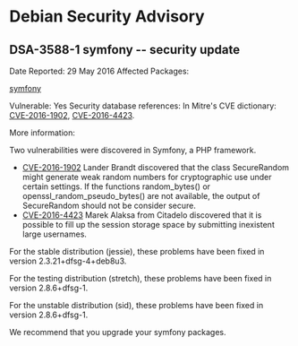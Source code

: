
Debian Security Advisory
========================


DSA-3588-1 symfony -- security update
-------------------------------------



Date Reported:
29 May 2016
Affected Packages:

[symfony](https://packages.debian.org/src:symfony)

Vulnerable:
Yes
Security database references:
In Mitre's CVE dictionary: [CVE-2016-1902](https://security-tracker.debian.org/tracker/CVE-2016-1902), [CVE-2016-4423](https://security-tracker.debian.org/tracker/CVE-2016-4423).  

More information:

Two vulnerabilities were discovered in Symfony, a PHP framework.


* [CVE-2016-1902](https://security-tracker.debian.org/tracker/CVE-2016-1902)
Lander Brandt discovered that the class SecureRandom might generate
 weak random numbers for cryptographic use under certain settings. If
 the functions random\_bytes() or openssl\_random\_pseudo\_bytes() are not
 available, the output of SecureRandom should not be consider secure.
* [CVE-2016-4423](https://security-tracker.debian.org/tracker/CVE-2016-4423)
Marek Alaksa from Citadelo discovered that it is possible to fill up
 the session storage space by submitting inexistent large usernames.


For the stable distribution (jessie), these problems have been fixed in
version 2.3.21+dfsg-4+deb8u3.


For the testing distribution (stretch), these problems have been fixed
in version 2.8.6+dfsg-1.


For the unstable distribution (sid), these problems have been fixed in
version 2.8.6+dfsg-1.


We recommend that you upgrade your symfony packages.





